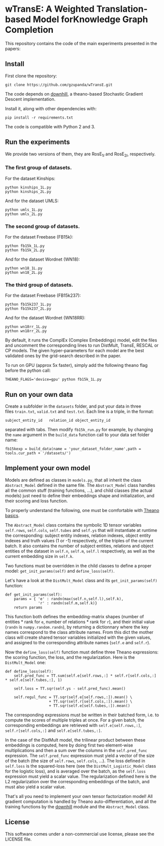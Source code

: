 # wTransE: A Weighted Translation-based Model forKnowledge Graph Completion

This repository contains the code of the main experiments presented in the papers:

## Install 

First clone the repository:
```
git clone https://github.com/gzupanda/wTransE.git
```

The code depends on [downhill](https://github.com/lmjohns3/downhill), a theano-based Stochastic Gradient Descent implementation.

Install it, along with other dependencies with:
```
pip install -r requirements.txt
```

The code is compatible with Python 2 and 3.

## Run the experiments

We provide two versions of them, they are RosE$_{1l}$ and  RosE$_{2l}$, respectively.
### The first group of datasets.
For the dataset Kinships:
```
python kinships_1L.py
python kinships_2L.py
```
And for the dataset UMLS:
```
python umls_1L.py
python umls_2L.py
```
### The second group of datasets.
For the dataset Freebase (FB15k):
```
python fb15k_1L.py
python fb15k_2L.py
```
And for the dataset Wordnet (WN18):
```
python wn18_1L.py
python wn18_2L.py
```
### The third group of datasets.
For the dataset Freebase (FB15k237):
```
python fb15k237_1L.py
python fb15k237_2L.py
```
And for the dataset Wordnet (WN18RR):
```
python wn18rr_1L.py
python wn18rr_2L.py
```

By default, it runs the ComplEx (Complex Embeddings) model, edit the files and uncomment the corresponding lines to run DistMult, TransE, RESCAL or CP models. The given hyper-parameters for each model are the best validated ones by the grid-search described in the paper.

To run on GPU (approx 5x faster), simply add the following theano flag before the python call:
```
THEANO_FLAGS='device=gpu' python fb15k_1L.py
```

## Run on your own data

Create a subfolder in the `datasets` folder, and put your data in three files `train.txt`, `valid.txt` and `test.txt`. Each line is a triple, in the format: 
```
subject_entity_id	relation_id	object_entity_id
```
separated with tabs. Then modify `fb15k_run.py` for example, by changing the `name` argument in the `build_data` function call to your data set folder name:
```
fb15kexp = build_data(name = 'your_dataset_folder_name',path = tools.cur_path + '/datasets/')
```


## Implement your own model


Models are defined as classes in `models.py`, that all inherit the class `Abstract_Model` defined in the same file. The `Abstract_Model` class handles all the common stuff (training functions, ...), and child classes (the actual models) just need to define their embeddings shape and initialization, and their scoring and loss function.

To properly understand the following, one must be comfortable with [Theano basics](http://deeplearning.net/software/theano/library/tensor/basic.html).

The `Abstract_Model` class contains the symbolic 1D tensor variables `self.rows`, `self.cols`, `self.tubes` and `self.ys` that will instantiate at runtime the corresponding: subject entity indexes, relation indexes, object entity indexes and truth values (1 or -1) respectively, of the triples of the current batch. It also contains the number of subject entities, relations and object entities of the dataset in `self.n`, `self.m`, `self.l` respectively, as well as the current embedding size in `self.k`.

Two functions must be overridden in the child classes to define a proper model: `get_init_params(self)` and `define_loss(self)`.

Let's have a look at the `DistMult_Model` class and its `get_init_params(self)` function:
```
def get_init_params(self):
	params = { 'e' : randn(max(self.n,self.l),self.k),
			   'r' : randn(self.m,self.k)}
	return params
```
This function both defines the embedding-matrix shapes (number of entities * rank for `e`, number of relations * rank for `r`), and their initial value (`randn` is `numpy.random.randn`), by returning a dictionnary where the key names correspond to the class attribute names. From this dict the mother class will create shared tensor variables initialized with the given values, and assigned to the corresponding attribute names (`self.e` and `self.r`).

Now the `define_loss(self)` function must define three Theano expressions: the scoring function, the loss, and the regularization.
Here is the `DistMult_Model` one:
```
def define_loss(self):
	self.pred_func = TT.sum(self.e[self.rows,:] * self.r[self.cols,:] * self.e[self.tubes,:], 1)

	self.loss = TT.sqr(self.ys - self.pred_func).mean()

	self.regul_func = TT.sqr(self.e[self.rows,:]).mean() \
					+ TT.sqr(self.r[self.cols,:]).mean() \
					+ TT.sqr(self.e[self.tubes,:]).mean()
```
The corresponding expressions must be written in their batched form, i.e. to compute the scores of multiple triples at once. For a given batch, the corresponding embeddings are retrieved with `self.e[self.rows,:]`, `self.r[self.cols,:]` and `self.e[self.tubes,:]`.

In the case of the DistMult model, the trilinear product between these embeddings is computed, here by doing first two element-wise multiplications and then a sum over the columns in the `self.pred_func` expression. The `self.pred_func` expression must yield a vector of the size of the batch (the size of `self.rows`, `self.cols`, ...).
The loss defined in `self.loss` is the squared-loss here (see the `DistMult_Logistic_Model` class for the logistic loss), and is averaged over the batch, as the `self.loss` expression must yield a scalar value.
The regularization defined here is the L2 regularization over the corresponding embeddings of the batch, and must also yield a scalar value.

That's all you need to implement your own tensor factorization model! All gradient computation is handled by Theano auto-differentiation, and all the training functions by the [downhill](https://github.com/lmjohns3/downhill) module and the `Abstract_Model` class.

## License

This software comes under a non-commercial use license, please see the LICENSE file.
